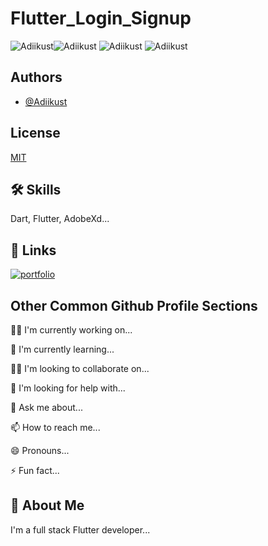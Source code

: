 
# Flutter_Login_Signup

<img src="https://user-images.githubusercontent.com/99065355/153745304-134df977-0519-40cc-b457-8bfa78857e0e.PNG" alt="Adiikust"><img src="https://user-images.githubusercontent.com/99065355/153745412-4a7a2400-2a45-4d32-b4dc-15236cadebe8.PNG" alt="Adiikust">
<img src="https://user-images.githubusercontent.com/99065355/153745415-ade56e9f-188d-47e0-99ce-a2e6455fa862.PNG" alt="Adiikust">
<img src="https://user-images.githubusercontent.com/99065355/153745416-21bd6897-d87d-4b41-a11b-a7f7bcb2e5df.PNG" alt="Adiikust">

## Authors

- [@Adiikust](https://github.com/Adiikust)


## License

[MIT](https://choosealicense.com/licenses/mit/)


## 🛠 Skills
Dart, Flutter, AdobeXd...


## 🔗 Links
[![portfolio](https://img.shields.io/badge/my_portfolio-000?style=for-the-badge&logo=ko-fi&logoColor=white)](https://github.com/Adiikust/)

## Other Common Github Profile Sections
👩‍💻 I'm currently working on...

🧠 I'm currently learning...

👯‍♀️ I'm looking to collaborate on...

🤔 I'm looking for help with...

💬 Ask me about...

📫 How to reach me...

😄 Pronouns...

⚡️ Fun fact...


## 🚀 About Me
I'm a full stack Flutter developer...


